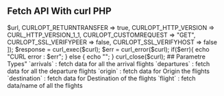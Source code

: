 ## Fetch API With curl PHP

<?php

$curl = curl_init();
$url = "https://sweb2.com/SWEB2/web-scraping-php/web-scrapper-api.php?type=arrivals";

curl_setopt_array($curl, [
    CURLOPT_URL => $url,  
    CURLOPT_RETURNTRANSFER => true,
    CURLOPT_HTTP_VERSION => CURL_HTTP_VERSION_1_1,
    CURLOPT_CUSTOMREQUEST => "GET",
    CURLOPT_SSL_VERIFYPEER => false,
    CURLOPT_SSL_VERIFYHOST => false
]);

$response = curl_exec($curl);
$err = curl_error($curl);

if($err){
    echo "CURL error : $err";
} else {
    echo "<script>console.table($response)</script>";
}

curl_close($curl);

## Parametre Types"

`arrivals`    : fetch data for all the arrival flights
`departures`  : fetch data for all the departure flights
`origin`      : fetch data for Origin the flights
`destination` : fetch data for Destination of the flights
`flight`      : fetch data/name of all the flights

